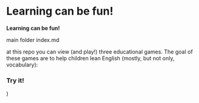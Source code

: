 # Learning can be fun!
__Learning can be fun!__

main folder index.md

at this repo you can view (and play!) three
educational games. The goal of these games are to help children lean English (mostly, but not only, vocabulary):

### Try it!
[comment]: <> (game links)


)



 
